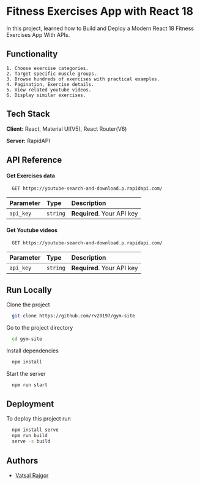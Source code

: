 # Fitness Exercises App with React 18

In this project, learned how to Build and Deploy a Modern React 18 Fitness Exercises App
With APIs.

## Functionality

    1. Choose exercise categories.
    2. Target specific muscle groups.
    3. Browse hundreds of exercises with practical examples.
    4. Pagination, Exercise details.
    5. View related youtube videos.
    6. Display similar exercises.

## Tech Stack

**Client:** React, Material UI(V5), React Router(V6)

**Server:** RapidAPI

## API Reference

#### Get Exercises data

```http
  GET https://youtube-search-and-download.p.rapidapi.com/
```

| Parameter | Type     | Description                |
| :-------- | :------- | :------------------------- |
| `api_key` | `string` | **Required**. Your API key |

#### Get Youtube videos

```http
  GET https://youtube-search-and-download.p.rapidapi.com/
```

| Parameter | Type     | Description                |
| :-------- | :------- | :------------------------- |
| `api_key` | `string` | **Required**. Your API key |

## Run Locally

Clone the project

```bash
  git clone https://github.com/rv20197/gym-site
```

Go to the project directory

```bash
  cd gym-site
```

Install dependencies

```bash
  npm install
```

Start the server

```bash
  npm run start
```

## Deployment

To deploy this project run

```bash
  npm install serve
  npm run build
  serve -s build
```

## Authors

- [Vatsal Rajgor](https://www.linkedin.com/in/vatsal-rajgor/)
